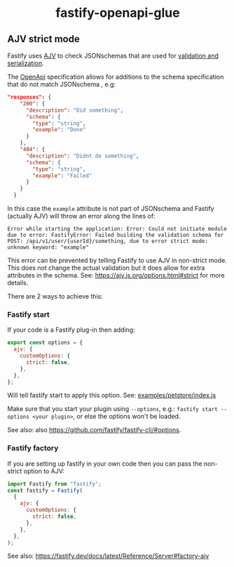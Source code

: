 <h1 align="center">fastify-openapi-glue</h1>

## AJV strict mode

Fastify uses [AJV](https://ajv.js.org/) to check JSONschemas that are used for
[validation and serialization](https://fastify.dev/docs/latest/Reference/Validation-and-Serialization/).

The [OpenApi](https://www.openapis.org/) specification allows for additions to
the schema specification that do not match JSONschema , e.g:

```json
"responses": {
    "200": {
      "description": "Did something",
      "schema": {
        "type": "string",
        "example": "Done"
      }
    },
    "404": {
      "description": "Didnt do something",
      "schema": {
        "type": "string",
        "example": "Failed"
      }
    }
  }
```

In this case the `example` attribute is not part of JSONschema and Fastify
(actually AJV) will throw an error along the lines of:

```
Error while starting the application: Error: Could not initiate module due to error: FastifyError: Failed building the validation schema for POST: /api/v1/user/{userId}/something, due to error strict mode: unknown keyword: "example"
```

This error can be prevented by telling Fastify to use AJV in non-strict mode.
This does not change the actual validation but it does allow for extra
attributes in the schema. See: https://ajv.js.org/options.html#strict for more details.

There are 2 ways to achieve this:

### Fastify start

If your code is a Fastify plug-in then adding:

```javascript
export const options = {
  ajv: {
    customOptions: {
      strict: false,
    },
  },
};
```

Will tell fastify start to apply this option. See:
[examples/petstore/index.js](../examples/petstore/index.js)

Make sure that you start your plugin using `--options`, e.g.: `fastify start --options <your plugin>`, or else the options won't be loaded.

See also: also https://github.com/fastify/fastify-cli/#options.

### Fastify factory

If you are setting up fastify in your own code then you can pass the non-strict
option to AJV:

```javascript
import Fastify from "fastify";
const fastify = Fastify(
  {
    ajv: {
      customOptions: {
        strict: false,
      },
    },
  },
);
```

See also: https://fastify.dev/docs/latest/Reference/Server#factory-ajv
